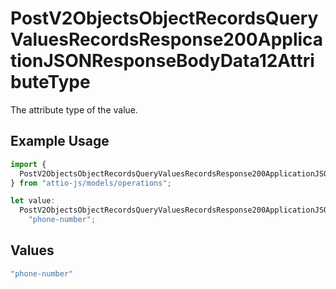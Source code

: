 # PostV2ObjectsObjectRecordsQueryValuesRecordsResponse200ApplicationJSONResponseBodyData12AttributeType

The attribute type of the value.

## Example Usage

```typescript
import {
  PostV2ObjectsObjectRecordsQueryValuesRecordsResponse200ApplicationJSONResponseBodyData12AttributeType,
} from "attio-js/models/operations";

let value:
  PostV2ObjectsObjectRecordsQueryValuesRecordsResponse200ApplicationJSONResponseBodyData12AttributeType =
    "phone-number";
```

## Values

```typescript
"phone-number"
```